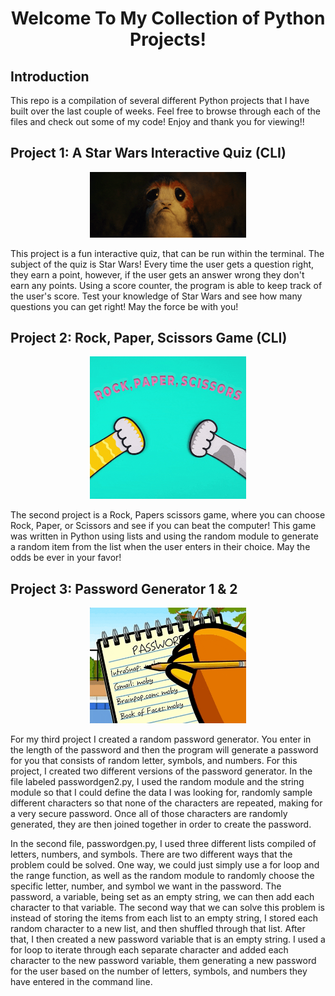 <h1 align="center"> <b>Welcome To My Collection of Python Projects! </h1></b>

<!--<p align="center" >
<img  width=400 src="Kylo-Ren-Approves.gif" alt="animated"/>
</p>-->

## Introduction 
This repo is a compilation of several different Python projects that I have built over the last couple of weeks. Feel free to browse through each of the files and check out some of my code! Enjoy and thank you for viewing!!

 
## Project 1: A Star Wars Interactive Quiz (CLI) 

<p align="center" >
<img  width=250 src="porg1.gif" alt="animated"/>
</p>

This project is a fun  interactive quiz, that can be run within the terminal. The subject of the quiz is Star Wars! Every time the user gets a question right, they earn a point, however, if the user gets an answer wrong they don't earn any points. Using a score counter, the program is able to keep track of the user's score. Test your knowledge of Star Wars and see how many questions you can get right! May the force be with you!

## Project 2: Rock, Paper, Scissors Game (CLI)

<p align="center" >
<img  width=250 src="rps.gif" alt="animated"/>
</p>

The second project is a Rock, Papers scissors game, where you can choose Rock, Paper, or Scissors and see if you can beat the computer! This game was written in Python using lists and using the random module to generate a random item from the list when the user enters in their choice. May the odds be ever in your favor!

## Project 3: Password Generator 1 & 2

<p align="center" >
<img  width=250 src="password.gif" alt="animated"/>
</p>

For my third project I created a random password generator. You enter in the length of the password and then the program will generate a password for you that consists of random letter, symbols, and numbers. For this project, I created two different versions of the password generator. In the file labeled passwordgen2.py, I used the random module and the string module so that I could define the data I was looking for, randomly sample different characters so that none of the characters are repeated, making for a very secure password. Once all of those characters are randomly generated, they are then joined  together in order to create the password. 

In the second file, passwordgen.py, I used three different lists compiled of letters, numbers, and symbols. There are two different ways that the problem could be solved. One way, we could just simply use a for loop and the range function, as well as the random module to randomly choose the specific letter, number, and symbol we want in the password. The password, a variable, being set as an empty string, we can then add each character to that variable. The second way that we can solve this problem is instead of storing the items from each list to an empty string, I stored each random character to a new list, and then shuffled through that list. After that, I then created a new password variable that is an empty string. I used a for loop to iterate through each separate character and added each character to the new password variable, them generating a new password for the user based on the number of letters, symbols, and numbers they have entered in the command line. 
